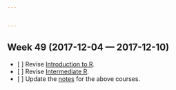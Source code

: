```yaml
---


---
```


<h2 id="week-49--2017-12-04-—--2017-12-10">Week 49  (2017-12-04 —  2017-12-10)</h2>
<ul>
<li>[ ] Revise <a href="https://campus.datacamp.com/courses/free-introduction-to-r">Introduction to R</a>.</li>
<li>[ ] Revise <a href="https://campus.datacamp.com/courses/intermediate-r">Intermediate R</a>.</li>
<li>[ ] Update the <a href="https://github.com/rajanand/notes/tree/master/R">notes</a> for the above courses.</li>
</ul>

